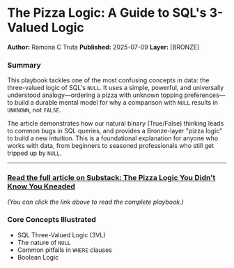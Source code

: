 # The Pizza Logic: A Guide to SQL's 3-Valued Logic

**Author:** Ramona C Truta
**Published:** 2025-07-09
**Layer:** [BRONZE]

### Summary

This playbook tackles one of the most confusing concepts in data: the three-valued logic of SQL's `NULL`. It uses a simple, powerful, and universally understood analogy—ordering a pizza with unknown topping preferences—to build a durable mental model for why a comparison with `NULL` results in `UNKNOWN`, not `FALSE`.

The article demonstrates how our natural binary (True/False) thinking leads to common bugs in SQL queries, and provides a Bronze-layer "pizza logic" to build a new intuition. This is a foundational explanation for anyone who works with data, from beginners to seasoned professionals who still get tripped up by `NULL`.

---

### [Read the full article on Substack: The Pizza Logic You Didn't Know You Kneaded](https://ramonactruta.substack.com/p/the-pizza-logic-you-didnt-know-you)

*(You can click the link above to read the complete playbook.)*

### Core Concepts Illustrated

*   SQL Three-Valued Logic (3VL)
*   The nature of `NULL`
*   Common pitfalls in `WHERE` clauses
*   Boolean Logic
